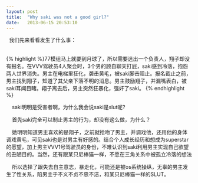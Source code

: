 ```yaml
---
layout: post
title:  "Why saki was not a good girl?"
date:   2013-06-15 20:53:10
---
```

<p>&nbsp;&nbsp;我们先来看看发生了什么事：</p>
<br>
{% highlight  %}77模组马上就要到月球了，所以需要选出一个负责人，翔子却没有报名。在VVV驾驶员4人聚会时，3个男的顾自聊天打屁，saki感到冷落，抱怨两人世界消失。男主在电梯里狂化，袭击黄毛，被saki脚击阻止。报名截止之前，男主找到翔子，知道了其父亲下落不明的消息。男主鼓励翔子，并漏嘴表白，被saki耳闻目睹。翔子离去后，男主突然狂暴化，强奸了saki。
{% endhighlight %}
<br>
<p>&nbsp;&nbsp;&nbsp;&nbsp;saki明明是受害者啊，为什么我会说saki是slut呢?</p>
<p>&nbsp;&nbsp;&nbsp;&nbsp;首先saki完全可以制止男主的行为，却没有这么做，为什么？</p>
<p>&nbsp;&nbsp;&nbsp;&nbsp;她明明知道男主喜欢的是翔子，之前就抢吻了男主，并调戏他，还用他的身体调戏黄毛，可见saki也是对男主有好感的。结合个人成长经历和想成为superstar的愿望，加上男主VVV1号驾驶员的身份，不难认识到saki利用男主实现自己欲望的丑陋目的。当然，还有跟某只尼棒猫一样，不愿在三角关系中被孤立冷落的想法</p>
<p>&nbsp;&nbsp;&nbsp;&nbsp;所以选择了跟失去自主意志，暴走化，可能还是被os系统操纵，无辜的男主发生了性关系，陷男主于不义不贞不忠不洁，和某只尼棒猫一样的SLUT。</p>